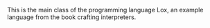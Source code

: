 This is the main class of the programming language Lox, an example language from the book crafting interpreters.